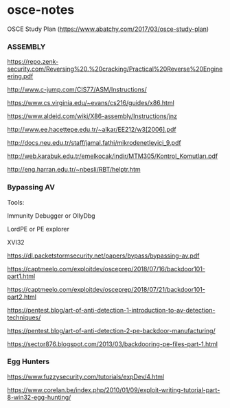 # osce-notes


OSCE Study Plan (https://www.abatchy.com/2017/03/osce-study-plan)



### ASSEMBLY 

https://repo.zenk-security.com/Reversing%20.%20cracking/Practical%20Reverse%20Engineering.pdf

http://www.c-jump.com/CIS77/ASM/Instructions/

https://www.cs.virginia.edu/~evans/cs216/guides/x86.html

https://www.aldeid.com/wiki/X86-assembly/Instructions/jnz

http://www.ee.hacettepe.edu.tr/~alkar/EE212/w3[2006].pdf

http://docs.neu.edu.tr/staff/jamal.fathi/mikrodenetleyici_9.pdf

http://web.karabuk.edu.tr/emelkocak/indir/MTM305/Kontrol_Komutları.pdf

http://eng.harran.edu.tr/~nbesli/RBT/helptr.htm


### Bypassing AV 

Tools:

Immunity Debugger or OllyDbg

LordPE or PE explorer

XVI32


https://dl.packetstormsecurity.net/papers/bypass/bypassing-av.pdf

https://captmeelo.com/exploitdev/osceprep/2018/07/16/backdoor101-part1.html

https://captmeelo.com/exploitdev/osceprep/2018/07/21/backdoor101-part2.html

https://pentest.blog/art-of-anti-detection-1-introduction-to-av-detection-techniques/

https://pentest.blog/art-of-anti-detection-2-pe-backdoor-manufacturing/

https://sector876.blogspot.com/2013/03/backdooring-pe-files-part-1.html


### Egg Hunters

https://www.fuzzysecurity.com/tutorials/expDev/4.html

https://www.corelan.be/index.php/2010/01/09/exploit-writing-tutorial-part-8-win32-egg-hunting/



